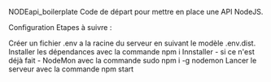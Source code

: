 NODEapi_boilerplate
Code de départ pour mettre en place une API NodeJS.

Configuration
Etapes à suivre :

Créer un fichier .env a la racine du serveur en suivant le modèle .env.dist.
Installer les dépendances avec la commande npm i
Innstaller - si ce n'est déjà fait - NodeMon avec la commande sudo npm i -g nodemon
Lancer le serveur avec la commande npm start